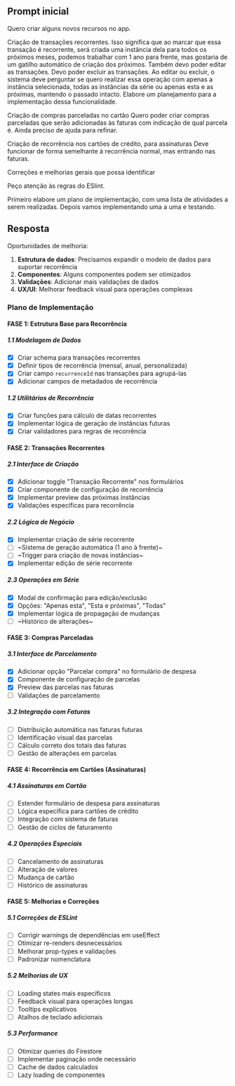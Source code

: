 ## Prompt inicial

Quero criar alguns novos recursos no app. 

Criação de transações recorrentes.
Isso significa que ao marcar que essa transação é recorrente, será criada uma instância dela para todos os próximos meses, podemos trabalhar com 1 ano para frente, mas gostaria de um gatilho automático de criação dos próximos. Também devo poder editar as transações. Devo poder excluir as transações. Ao editar ou excluir, o sistema deve perguntar se quero realizar essa operação com apenas a instância selecionada, todas as instâncias da série ou apenas esta e as próximas, mantendo o passado intacto. Elabore um planejamento para a implementação dessa funcionalidade.

Criação de compras parceladas no cartão
Quero poder criar compras parceladas que serão adicionadas às faturas com indicação de qual parcela é. Ainda preciso de ajuda para refinar.

Criação de recorrência nos cartões de crédito, para assinaturas
Deve funcionar de forma semelhante à recorrência normal, mas entrando nas faturas.

Correções e melhorias gerais que possa identificar

Peço atenção às regras do ESlint.

Primeiro elabore um plano de implementação, com uma lista de atividades a serem realizadas. Depois vamos implementando uma a uma e testando.

## Resposta

Oportunidades de melhoria:

1. **Estrutura de dados**: Precisamos expandir o modelo de dados para suportar recorrência
2. **Componentes**: Alguns componentes podem ser otimizados
3. **Validações**: Adicionar mais validações de dados
4. **UX/UI**: Melhorar feedback visual para operações complexas

### Plano de Implementação

#### **FASE 1: Estrutura Base para Recorrência**

##### 1.1 Modelagem de Dados

- [x] Criar schema para transações recorrentes
- [x] Definir tipos de recorrência (mensal, anual, personalizada)
- [x] Criar campo `recurrenceId` nas transações para agrupá-las
- [x] Adicionar campos de metadados de recorrência

##### 1.2 Utilitários de Recorrência

- [x] Criar funções para cálculo de datas recorrentes
- [x] Implementar lógica de geração de instâncias futuras
- [x] Criar validadores para regras de recorrência

#### **FASE 2: Transações Recorrentes**

##### 2.1 Interface de Criação

- [x] Adicionar toggle "Transação Recorrente" nos formulários
- [x] Criar componente de configuração de recorrência
- [x] Implementar preview das próximas instâncias
- [x] Validações específicas para recorrência

##### 2.2 Lógica de Negócio

- [x] Implementar criação de série recorrente
- [ ] ~Sistema de geração automática (1 ano à frente)~
- [ ] ~Trigger para criação de novas instâncias~
- [x] Implementar edição de série recorrente

##### 2.3 Operações em Série

- [x] Modal de confirmação para edição/exclusão
- [x] Opções: "Apenas esta", "Esta e próximas", "Todas"
- [x] Implementar lógica de propagação de mudanças
- [ ] ~Histórico de alterações~

#### **FASE 3: Compras Parceladas**

##### 3.1 Interface de Parcelamento

- [x] Adicionar opção "Parcelar compra" no formulário de despesa
- [x] Componente de configuração de parcelas
- [x] Preview das parcelas nas faturas
- [ ] Validações de parcelamento

##### 3.2 Integração com Faturas

- [ ] Distribuição automática nas faturas futuras
- [ ] Identificação visual das parcelas
- [ ] Cálculo correto dos totais das faturas
- [ ] Gestão de alterações em parcelas

#### **FASE 4: Recorrência em Cartões (Assinaturas)**

##### 4.1 Assinaturas em Cartão

- [ ] Estender formulário de despesa para assinaturas
- [ ] Lógica específica para cartões de crédito
- [ ] Integração com sistema de faturas
- [ ] Gestão de ciclos de faturamento

##### 4.2 Operações Especiais

- [ ] Cancelamento de assinaturas
- [ ] Alteração de valores
- [ ] Mudança de cartão
- [ ] Histórico de assinaturas

#### **FASE 5: Melhorias e Correções**

##### 5.1 Correções de ESLint

- [ ] Corrigir warnings de dependências em useEffect
- [ ] Otimizar re-renders desnecessários
- [ ] Melhorar prop-types e validações
- [ ] Padronizar nomenclatura

##### 5.2 Melhorias de UX

- [ ] Loading states mais específicos
- [ ] Feedback visual para operações longas
- [ ] Tooltips explicativos
- [ ] Atalhos de teclado adicionais

##### 5.3 Performance

- [ ] Otimizar queries do Firestore
- [ ] Implementar paginação onde necessário
- [ ] Cache de dados calculados
- [ ] Lazy loading de componentes
